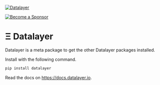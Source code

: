 [![Datalayer](https://assets.datalayer.tech/datalayer-25.svg)](https://datalayer.io)

[![Become a Sponsor](https://img.shields.io/static/v1?label=Become%20a%20Sponsor&message=%E2%9D%A4&logo=GitHub&style=flat&color=1ABC9C)](https://github.com/sponsors/datalayer)

# Ξ Datalayer

Datalayer is a meta package to get the other Datalayer packages installed.

Install with the following command.

```bash
pip install datalayer
```

Read the docs on https://docs.datalayer.io.

